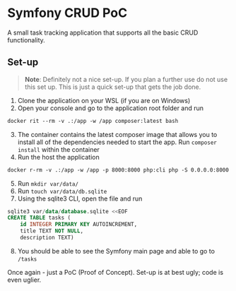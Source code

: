 # Symfony CRUD PoC
A small task tracking application that supports all the basic CRUD functionality.

## Set-up
> **Note**: Definitely not a nice set-up. If you plan a further use do not use this set up. This is just a quick set-up that gets the job done.

1. Clone the application on your WSL (if you are on Windows)
2. Open your console and go to the application root folder and run
```dockerfile
docker rit --rm -v .:/app -w /app composer:latest bash
```
3. The container contains the latest composer image that allows you to install all of the dependencies needed to start the app. Run `composer install` within the container
4. Run the host the application
```dockerfile
docker r-rm -v .:/app -w /app -p 8000:8000 php:cli php -S 0.0.0.0:8000 -t /app/public
```
5. Run `mkdir var/data/`
6. Run `touch var/data/db.sqlite`
7. Using the sqlite3 CLI, open the file and run
```sql
sqlite3 var/data/database.sqlite <<EOF
CREATE TABLE tasks (
    id INTEGER PRIMARY KEY AUTOINCREMENT,
    title TEXT NOT NULL,
    description TEXT)
```
8. You should be able to see the Symfony main page and able to go to `/tasks`

Once again - just a PoC (Proof of Concept). Set-up is at best ugly; code is even uglier.
